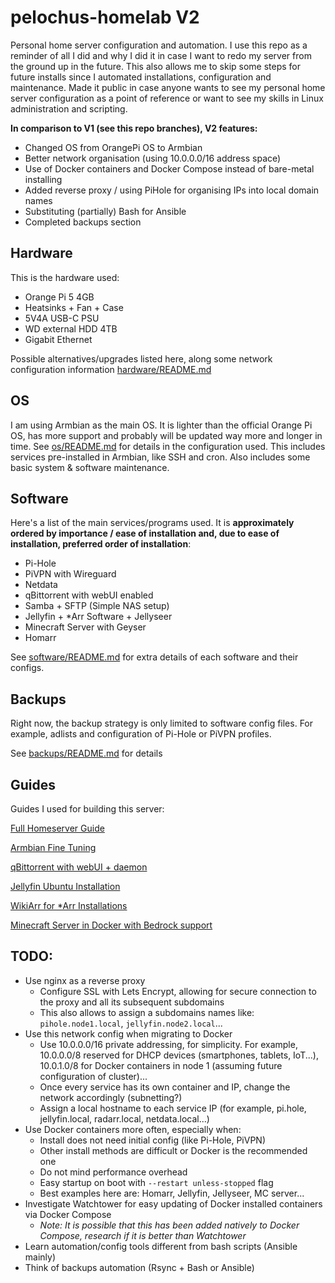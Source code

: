 # pelochus-homelab V2
Personal home server configuration and automation. I use this repo as a reminder of all I did and why I did it in case I want to redo my server from the ground up in the future. This also allows me to skip some steps for future installs since I automated installations, configuration and maintenance. Made it public in case anyone wants to see my personal home server configuration as a point of reference or want to see my skills in Linux administration and scripting. 

**In comparison to V1 (see this repo branches), V2 features:**
- Changed OS from OrangePi OS to Armbian
- Better network organisation (using 10.0.0.0/16 address space)
- Use of Docker containers and Docker Compose instead of bare-metal installing
- Added reverse proxy / using PiHole for organising IPs into local domain names
- Substituting (partially) Bash for Ansible
- Completed backups section

## Hardware
This is the hardware used:
- Orange Pi 5 4GB
- Heatsinks + Fan + Case
- 5V4A USB-C PSU
- WD external HDD 4TB
- Gigabit Ethernet

Possible alternatives/upgrades listed here, along some network configuration information [hardware/README.md](https://github.com/Pelochus/pelochus-homelab/tree/main/hardware/)

## OS
I am using Armbian as the main OS. It is lighter than the official Orange Pi OS, has more support and probably will be updated way more and longer in time. See [os/README.md](https://github.com/Pelochus/pelochus-homelab/tree/main/os/) for details in the configuration used. This includes services pre-installed in Armbian, like SSH and cron. Also includes some basic system & software maintenance.

## Software
Here's a list of the main services/programs used. It is **approximately ordered by importance / ease of installation and, due to ease of installation, preferred order of installation**:
- Pi-Hole
- PiVPN with Wireguard
- Netdata
- qBittorrent with webUI enabled
- Samba + SFTP (Simple NAS setup)
- Jellyfin + *Arr Software + Jellyseer
- Minecraft Server with Geyser
- Homarr

See [software/README.md](https://github.com/Pelochus/pelochus-homelab/tree/main/software/) for extra details of each software and their configs.

## Backups
Right now, the backup strategy is only limited to software config files. For example, adlists and configuration of Pi-Hole or PiVPN profiles.

See [backups/README.md](https://github.com/Pelochus/pelochus-homelab/tree/main/backups/) for details

## Guides
Guides I used for building this server:

[Full Homeserver Guide](https://github.com/zilexa/Homeserver)

[Armbian Fine Tuning](https://docs.armbian.com/User-Guide_Fine-Tuning/)

[qBittorrent with webUI + daemon](https://github.com/qbittorrent/qBittorrent/wiki/Running-qBittorrent-without-X-server-(WebUI-only,-systemd-service-set-up,-Ubuntu-15.04-or-newer))

[Jellyfin Ubuntu Installation](https://jellyfin.org/docs/general/installation/linux/#ubuntu-repository)

[WikiArr for *Arr Installations](https://wiki.servarr.com/)

[Minecraft Server in Docker with Bedrock support](https://jamesachambers.com/minecraft-java-bedrock-server-together-geyser-floodgate/)

## TODO:
- Use nginx as a reverse proxy
  - Configure SSL with Lets Encrypt, allowing for secure connection to the proxy and all its subsequent subdomains 
  - This also allows to assign a subdomains names like: ```pihole.node1.local```, ```jellyfin.node2.local```...
- Use this network config when migrating to Docker
  - Use 10.0.0.0/16 private addressing, for simplicity. For example, 10.0.0.0/8 reserved for DHCP devices (smartphones, tablets, IoT...), 10.0.1.0/8 for Docker containers in node 1 (assuming future configuration of cluster)...
  - Once every service has its own container and IP, change the network accordingly (subnetting?)
  - Assign a local hostname to each service IP (for example, pi.hole, jellyfin.local, radarr.local, netdata.local...)
- Use Docker containers more often, especially when:
    - Install does not need initial config (like Pi-Hole, PiVPN)
    - Other install methods are difficult or Docker is the recommended one
    - Do not mind performance overhead
    - Easy startup on boot with ```--restart unless-stopped``` flag
    - Best examples here are: Homarr, Jellyfin, Jellyseer, MC server...
- Investigate Watchtower for easy updating of Docker installed containers via Docker Compose
  - _Note: It is possible that this has been added natively to Docker Compose, research if it is better than Watchtower_
- Learn automation/config tools different from bash scripts (Ansible mainly)
- Think of backups automation (Rsync + Bash or Ansible)

